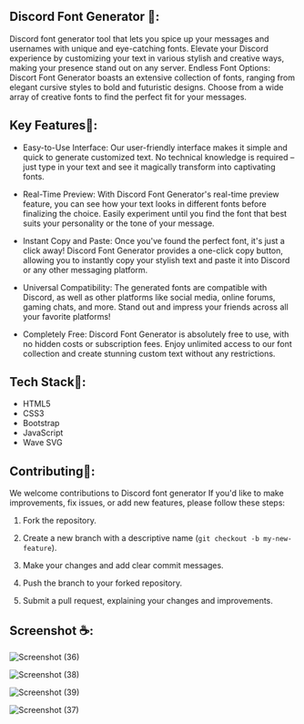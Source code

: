 ## Discord Font Generator 🍿:
Discord font generator tool that lets you spice up your messages and usernames with unique and eye-catching fonts. Elevate your Discord experience by customizing your text in various stylish and creative ways, making your presence stand out on any server.
Endless Font Options: Discort Font Generator boasts an extensive collection of fonts, ranging from elegant cursive styles to bold and futuristic designs. Choose from a wide array of creative fonts to find the perfect fit for your messages.
## Key Features🥫:
- Easy-to-Use Interface: Our user-friendly interface makes it simple and quick to generate customized text. No technical knowledge is required – just type in your text and see it magically transform into captivating fonts.

- Real-Time Preview: With Discord Font Generator's real-time preview feature, you can see how your text looks in different fonts before finalizing the choice. Easily experiment until you find the font that best suits your personality or the tone of your message.

- Instant Copy and Paste: Once you've found the perfect font, it's just a click away! Discord Font Generator provides a one-click copy button, allowing you to instantly copy your stylish text and paste it into Discord or any other messaging platform.

- Universal Compatibility: The generated fonts are compatible with Discord, as well as other platforms like social media, online forums, gaming chats, and more. Stand out and impress your friends across all your favorite platforms!

- Completely Free: Discord Font Generator is absolutely free to use, with no hidden costs or subscription fees. Enjoy unlimited access to our font collection and create stunning custom text without any restrictions.
## Tech Stack🍧:
  - HTML5
  - CSS3
  - Bootstrap
  - JavaScript
  - Wave SVG
    
## Contributing🥝:

We welcome contributions to Discord font generator If you'd like to make improvements, fix issues, or add new features, please follow these steps:

1. Fork the repository.

2. Create a new branch with a descriptive name (`git checkout -b my-new-feature`).

3. Make your changes and add clear commit messages.

4. Push the branch to your forked repository.

5. Submit a pull request, explaining your changes and improvements.
## Screenshot ☕:

![Screenshot (36)](https://github.com/Ajeet090/Discord_font_generator/assets/61498445/8c4836f1-fc46-4570-8245-dc73a0e46f8f)

![Screenshot (38)](https://github.com/Ajeet090/Discord_font_generator/assets/61498445/233384d2-7503-44da-b9c3-d200ce830290)

![Screenshot (39)](https://github.com/Ajeet090/Discord_font_generator/assets/61498445/aa5bb9c5-0d97-4bfc-bc59-8316517f079a)

![Screenshot (37)](https://github.com/Ajeet090/Discord_font_generator/assets/61498445/f2be34fe-5ab3-411c-88f9-9ebef93b05bf)


